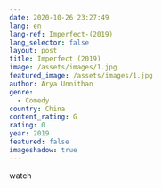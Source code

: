 ```yaml
---
date: 2020-10-26 23:27:49
lang: en
lang-ref: Imperfect-(2019)
lang_selector: false
layout: post
title: Imperfect (2019)
image: /assets/images/1.jpg
featured_image: /assets/images/1.jpg
author: Arya Unnithan
genre:
  - Comedy
country: China
content_rating: G
rating: 0
year: 2019
featured: false
imageshadow: true
---
```

watch